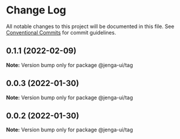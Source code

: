 # Change Log

All notable changes to this project will be documented in this file.
See [Conventional Commits](https://conventionalcommits.org) for commit guidelines.

## 0.1.1 (2022-02-09)

**Note:** Version bump only for package @jenga-ui/tag

## 0.0.3 (2022-01-30)

**Note:** Version bump only for package @jenga-ui/tag

## 0.0.2 (2022-01-30)

**Note:** Version bump only for package @jenga-ui/tag
